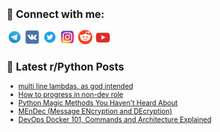 ## 🔎 Connect with me:
[<img src="https://github.com/bullbesh/bullbesh/blob/main/images/Telegram.png" width="32" height="32" />](https://t.me/bullbesh)
[<img src="https://github.com/bullbesh/bullbesh/blob/main/images/VK.png" width="32" height="32" />](https://vk.com/bullbesh)
[<img src="https://github.com/bullbesh/bullbesh/blob/main/images/Twitter.png" width="32" height="32" />](https://twitter.com/bullbesh1)
[<img src="https://github.com/bullbesh/bullbesh/blob/main/images/Instagram.png" width="32" height="32" />](https://www.instagram.com/bullbesh)
[<img src="https://github.com/bullbesh/bullbesh/blob/main/images/Reddit.png" width="32" height="32" />](https://www.reddit.com/user/bullbesh)
[<img src="https://github.com/bullbesh/bullbesh/blob/main/images/YouTube.png" width="32" height="32" />](https://www.youtube.com/channel/UCtfjRs6uzgq5mfm8S06WTcg)

## 📕 Latest r/Python Posts
<!-- BLOG-POST-LIST:START -->
- [multi line lambdas, as god intended](https://www.reddit.com/r/Python/comments/zq2b1f/multi_line_lambdas_as_god_intended/)
- [How to progress in non-dev role](https://www.reddit.com/r/Python/comments/zq1tw5/how_to_progress_in_nondev_role/)
- [Python Magic Methods You Haven&#39;t Heard About](https://www.reddit.com/r/Python/comments/zq08vo/python_magic_methods_you_havent_heard_about/)
- [MEnDec &lpar;Message ENcryption and DEcryption&rpar;](https://www.reddit.com/r/Python/comments/zpwwmn/mendec_message_encryption_and_decryption/)
- [DevOps Docker 101, Commands and Architecture Explained](https://www.reddit.com/r/Python/comments/zpwdja/devops_docker_101_commands_and_architecture/)
<!-- BLOG-POST-LIST:END -->
